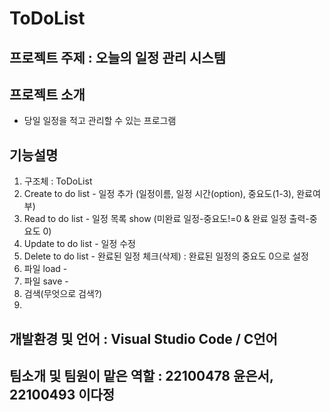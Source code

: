 # ToDoList
## 프로젝트 주제 : 오늘의 일정 관리 시스템
## 프로젝트 소개
  - 당일 일정을 적고 관리할 수 있는 프로그램
## 기능설명
  1. 구조체 : ToDoList
  2. Create to do list - 일정 추가 (일정이름, 일정 시간(option), 중요도(1-3), 완료여부)
  3. Read to do list - 일정 목록 show (미완료 일정-중요도!=0 & 완료 일정 출력-중요도 0)
  4. Update to do list - 일정 수정 
  5. Delete to do list - 완료된 일정 체크(삭제)  : 완료된 일정의 중요도 0으로 설정
  6. 파일 load - 
  7. 파일 save -
  8. 검색(무엇으로 검색?)   
  9. 

## 개발환경 및 언어 : Visual Studio Code / C언어
## 팀소개 및 팀원이 맡은 역할 : 22100478 윤은서, 22100493 이다정
